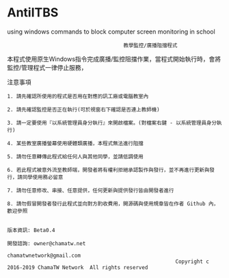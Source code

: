 # AntiITBS
using windows commands to block computer screen monitoring in school


                                          教學監控/廣播阻擋程式   
                                                                                                                       
  本程式使用原生Windows指令完成廣播/監控阻擋作業，當程式開始執行時，會將監控/管理程式一律停止服務，                                                                                                     
                                                                                                                       
   注意事項                                                                                                             
                                                                                                                       
    1. 請先確認所使用的程式是否用在對應的訊工廠或電腦教室內                                                            
                                                                                                                       
    2. 請先確認監控是否正在執行(可於視窗右下確認是否連上教師機)                                                        
                                                                                                                       
    3. 請一定要使用『以系統管理員身分執行』來開啟檔案。(對檔案右鍵 - 以系統管理員身分執行)                             
                                                                                                                       
    4. 某些教室廣播螢幕使用硬體類廣播，本程式無法進行阻擋                                                              
                                                                                                                       
    5. 請勿任意轉傳此程式給任何人與其他同學，並請低調使用                                                              
                                                                                                                       
    6. 若此程式被意外流至教師端，開發者將有權利拒絕承認製作與發行，並不再進行更新與發行，請同學使用務必留意            
                                                                                                                       
    7. 請勿任意修改、串接、任意提供，任何更新與提供發行皆由開發者進行                                                  
                                                                                                                       
    8. 請勿假冒開發者發行此程式並向對方酌收費用，開源碼與使用規章皆在作者 Github 內，歡迎參照                          
                                                                                                                       
                                                                                                    版本資訊: Beta0.4  
                                                                                          開發諮詢: owner@chamatw.net  
                                                                                             chamatwnetwork@gmail.com  
                                                           Copyright c 2016-2019 ChamaTW Network  All rights reserved   
